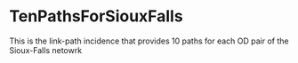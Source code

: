 # TenPathsForSiouxFalls
This is the link-path incidence that provides 10 paths for each OD pair of the Sioux-Falls netowrk
